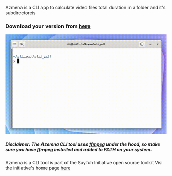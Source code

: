 Azmena is a CLI app to calculate video files total duration in a folder and it's subdirectoreis

### Download your version from [here](https://github.com/mdyssr/azmena-cli/releases/)

![Azmena CLI demo](demo.gif)

##### Disclaimer: The Azemna CLI tool uses [ffmpeg](https://ffmpeg.org/) under the hood, so make sure you have ffmpeg installed and added to PATH on your system.

Azmena is a CLI tool is part of the Suyfuh Initiative open source toolkit
Visi the initiative's home page [here](https://facebook.com/suyfuh)
